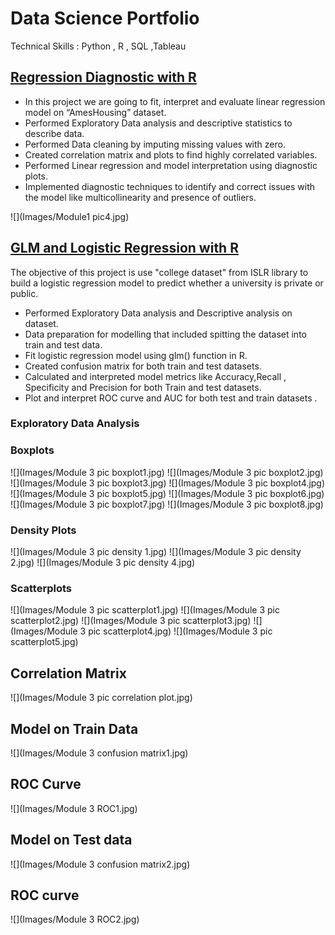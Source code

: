 # Data Science Portfolio
Technical Skills : Python , R , SQL ,Tableau 
## [Regression Diagnostic with R](https://github.com/sana1410/Data-Science-Portfolio/tree/main/Linear%20Regression)
* In this project we are going to fit, interpret and evaluate linear regression model on “AmesHousing” dataset.
* Performed Exploratory Data analysis and descriptive statistics to describe data.
* Performed Data cleaning by imputing missing values with zero.
* Created correlation matrix and plots to find highly correlated variables.
* Performed Linear regression and model interpretation using diagnostic plots.
* Implemented diagnostic techniques to identify and correct issues with the model like multicollinearity and presence of outliers.

![](Images/Module1 pic4.jpg)
## [GLM and Logistic Regression with R](https://github.com/sana1410/Data-Science-Portfolio/tree/main/GLM%20and%20Logistic%20Regression)
The objective of this project is use "college dataset" from ISLR library to build a logistic regression model to predict whether a university is private or public.
* Performed Exploratory Data analysis and Descriptive analysis on dataset.
* Data preparation for modelling that included spitting the dataset into train and test data.
* Fit logistic regression model using glm() function in R.
* Created confusion matrix for both train and test datasets.
* Calculated and interpreted model metrics like Accuracy,Recall , Specificity and Precision for both Train and test datasets.
* Plot and interpret ROC curve and AUC for both test and train datasets .
### Exploratory Data Analysis
### Boxplots
![](Images/Module 3 pic boxplot1.jpg)
![](Images/Module 3 pic boxplot2.jpg)
![](Images/Module 3 pic boxplot3.jpg)
![](Images/Module 3 pic boxplot4.jpg)
![](Images/Module 3 pic boxplot5.jpg)
![](Images/Module 3 pic boxplot6.jpg)
![](Images/Module 3 pic boxplot7.jpg)
![](Images/Module 3 pic boxplot8.jpg)
### Density Plots
![](Images/Module 3 pic density 1.jpg)
![](Images/Module 3 pic density 2.jpg)
![](Images/Module 3 pic density 4.jpg)
### Scatterplots
![](Images/Module 3 pic scatterplot1.jpg)
![](Images/Module 3 pic scatterplot2.jpg)
![](Images/Module 3 pic scatterplot3.jpg)
![](Images/Module 3 pic scatterplot4.jpg)
![](Images/Module 3 pic scatterplot5.jpg)
## Correlation Matrix
![](Images/Module 3 pic correlation plot.jpg)
## Model on Train Data
![](Images/Module 3 confusion matrix1.jpg)
## ROC Curve
![](Images/Module 3 ROC1.jpg)
## Model on Test data
![](Images/Module 3 confusion matrix2.jpg)
## ROC curve
![](Images/Module 3 ROC2.jpg)
